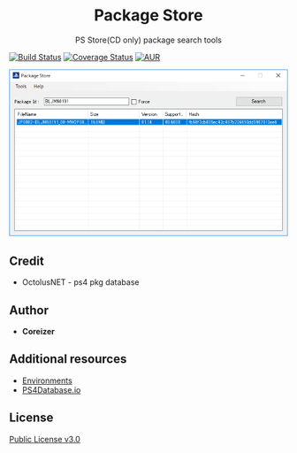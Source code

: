<h1 align="center">Package Store</h1>
<p align="center">PS Store(CD only) package search tools</p>

[![Build Status](https://travis-ci.org/AlphaNyne/PackageStore.svg?branch=master)](https://travis-ci.org/AlphaNyne/PackageStore)
[![Coverage Status](https://coveralls.io/repos/github/AlphaNyne/PackageStore/badge.svg?branch=master)](https://coveralls.io/github/AlphaNyne/PackageStore?branch=master)
[![AUR](https://img.shields.io/github/license/AlphaNyne/PackageStore.svg)](LICENSE)

<img src="./doc/PackageStore.png">

## Credit
* OctolusNET - ps4 pkg database

## Author

* **Coreizer**

## Additional resources
* [Environments](https://www.psdevwiki.com/ps3/Environments)
* [PS4Database.io](https://ps4database.io)

## License

[Public License v3.0](LICENSE)
